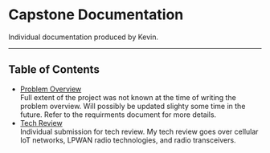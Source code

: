 # Capstone Documentation
Individual documentation produced by Kevin.
___
## Table of Contents
* [Problem Overview](pdfs/problem.pdf)  
  Full extent of the project was not known at the time of writing the problem overview. 
  Will possibly be updated slighty some time in the future. Refer to the requirments document for more details.
* [Tech Review](pdfs/techewview.pdf)  
  Individual submission for tech review. My tech review goes over cellular IoT networks, LPWAN radio technologies, and radio transceivers. 

 

